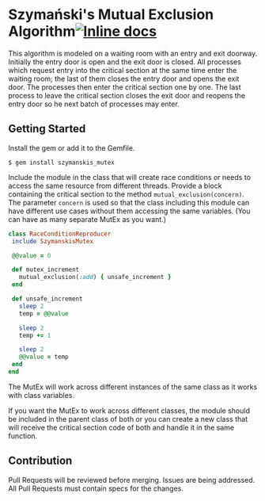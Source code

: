 # Szymański's Mutual Exclusion Algorithm[![Inline docs](http://inch-ci.org/github/EByrdS/szymanskis_mutex.svg?branch=master)](http://inch-ci.org/github/EByrdS/szymanskis_mutex)
This algorithm is modeled on a waiting room with an entry and exit doorway.
Initially the entry door is open and the exit door is closed.
All processes which request entry into the critical section at the same time
enter the waiting room; the last of them closes the entry door and opens
the exit door. The processes then enter the critical section one by one.
The last process to leave the critical section closes the exit door and
reopens the entry door so he next batch of processes may enter.

## Getting Started
Install the gem or add it to the Gemfile.
```
$ gem install szymanskis_mutex
```

Include the module in the class that will create race conditions or needs
to access the same resource from different threads.
Provide a block containing the critical section to the method
`mutual_exclusion(concern)`. The parameter `concern` is used so that
the class including this module can have different use cases without them
accessing the same variables. (You can have as many separate MutEx as you want.)

```ruby
class RaceConditionReproducer
 include SzymanskisMutex

 @@value = 0

 def mutex_increment
   mutual_exclusion(:add) { unsafe_increment }
 end

 def unsafe_increment
   sleep 2
   temp = @@value

   sleep 2
   temp += 1

   sleep 2
   @@value = temp
 end
end
```

The MutEx will work across different instances of the same class as
it works with class variables.

If you want the MutEx to work across different classes, the module should be
included in the parent class of both or you can create a new class that will
receive the critical section code of both and handle it in the same function.

## Contribution
Pull Requests will be reviewed before merging. Issues are being addressed.
All Pull Requests must contain specs for the changes.
